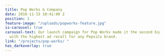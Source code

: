 ```yaml
---
title: Pop Works & Company
date: 2016-11-15 10:41:00 Z
position: 1
feature-image: "/uploads/popworks-feature.jpg"
is-carousel: true
carousel-text: Our launch campaign for Pop Works made it the second biggest popcorn
  with the highest ad recall for any PepsiCo brand.
link: "/projects/pop-works/ "
has_darkoverlay: true
---
```


